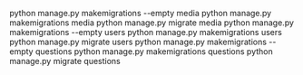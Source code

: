 python manage.py makemigrations --empty media
python manage.py makemigrations media
python manage.py migrate media
python manage.py makemigrations --empty users
python manage.py makemigrations users
python manage.py migrate users
python manage.py makemigrations --empty questions
python manage.py makemigrations questions
python manage.py migrate questions
